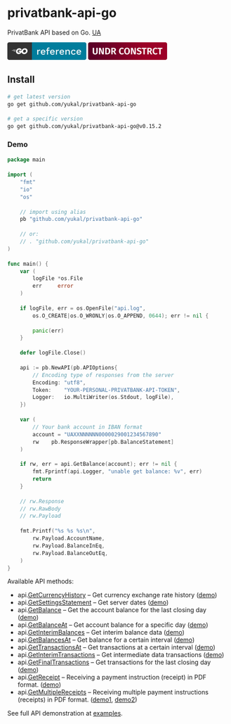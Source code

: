 # privatbank-api-go

PrivatBank API based on Go. [UA](README.UA.md)

[![Go Reference](.github/badges/badge-goref.svg)](https://pkg.go.dev/github.com/yukal/privatbank-api-go)
![Under Construction](.github/badges/badge-underconstruct.svg)

## Install

```bash
# get latest version
go get github.com/yukal/privatbank-api-go

# get a specific version
go get github.com/yukal/privatbank-api-go@v0.15.2
```

### Demo

```go
package main

import (
	"fmt"
	"io"
	"os"

	// import using alias
	pb "github.com/yukal/privatbank-api-go"

	// or:
	// . "github.com/yukal/privatbank-api-go"
)

func main() {
	var (
		logFile *os.File
		err     error
	)

	if logFile, err = os.OpenFile("api.log",
		os.O_CREATE|os.O_WRONLY|os.O_APPEND, 0644); err != nil {

		panic(err)
	}

	defer logFile.Close()

	api := pb.NewAPI(pb.APIOptions{
		// Encoding type of responses from the server
		Encoding: "utf8",
		Token:    "YOUR-PERSONAL-PRIVATBANK-API-TOKEN",
		Logger:   io.MultiWriter(os.Stdout, logFile),
	})

	var (
		// Your bank account in IBAN format
		account = "UAXXNNNNNN0000029001234567890"
		rw    pb.ResponseWrapper[pb.BalanceStatement]
	)

	if rw, err = api.GetBalance(account); err != nil {
		fmt.Fprintf(api.Logger, "unable get balance: %v", err)
		return
	}

	// rw.Response
	// rw.RawBody
	// rw.Payload

	fmt.Printf("%s %s %s\n",
		rw.Payload.AccountName,
		rw.Payload.BalanceInEq,
		rw.Payload.BalanceOutEq,
	)
}
```

Available API methods:

- api.[GetCurrencyHistory](api_currency.go#L123) – Get currency exchange rate history ([demo](./examples/presentation.go#L180))
- api.[GetSettingsStatement](api_statements.go#L166) – Get server dates ([demo](./examples/presentation.go#L36))
- api.[GetBalance](api_statements.go#L206) – Get the account balance for the last closing day ([demo](./examples/presentation.go#L164))
- api.[GetBalanceAt](api_statements.go#L252) – Get account balance for a specific day ([demo](./examples/presentation.go#L118))
- api.[GetInterimBalances](api_statements.go#L318) – Get interim balance data ([demo](./examples/presentation.go#L146))
- api.[GetBalancesAt](api_statements.go#L355) – Get balance for a certain interval ([demo](./examples/presentation.go#L127))
- api.[GetTransactionsAt](api_statements.go#L395) – Get transactions at a certain interval ([demo](./examples/presentation.go#L52))
- api.[GetInterimTransactions](api_statements.go#L434) – Get intermediate data transactions ([demo](./examples/presentation.go#L72))
- api.[GetFinalTransactions](api_statements.go#L468) – Get transactions for the last closing day ([demo](./examples/presentation.go#L90))
- api.[GetReceipt](api_payment.go#L32) – Receiving a payment instruction (receipt) in PDF format. ([demo](./examples/presentation.go#L310))
- api.[GetMultipleReceipts](api_payment.go#L76) – Receiving multiple payment instructions (receipts) in PDF format. ([demo1](./examples/presentation.go#L345), [demo2](./examples/presentation.go#L395))

See full API demonstration at [examples](./examples/).
